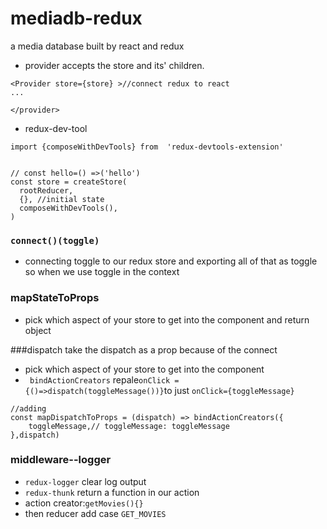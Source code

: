 # mediadb-redux
a media database built by react and redux

* provider accepts the store and its' children. 
```
<Provider store={store} >//connect redux to react
...

</provider>
```
* redux-dev-tool
```
import {composeWithDevTools} from  'redux-devtools-extension'


// const hello=() =>('hello')
const store = createStore(
  rootReducer,
  {}, //initial state
  composeWithDevTools(),
)
```
### `connect()(toggle)`
* connecting toggle to our redux store and exporting all of that as toggle so when we use toggle in the context 

### mapStateToProps
* pick which aspect of your store to get into the component and return object

###dispatch
take the dispatch as a prop because of the connect
* pick which aspect of your store to get into the component
* ` bindActionCreators` repale` onClick = {()=>dispatch(toggleMessage())} `to just `onClick={toggleMessage}`
```
//adding
const mapDispatchToProps = (dispatch) => bindActionCreators({
    toggleMessage,// toggleMessage: toggleMessage
},dispatch)
```
### middleware--logger
* `redux-logger` clear log output
* `redux-thunk` return a function in our action
* action creator:`getMovies(){}`
* then reducer add case `GET_MOVIES`

